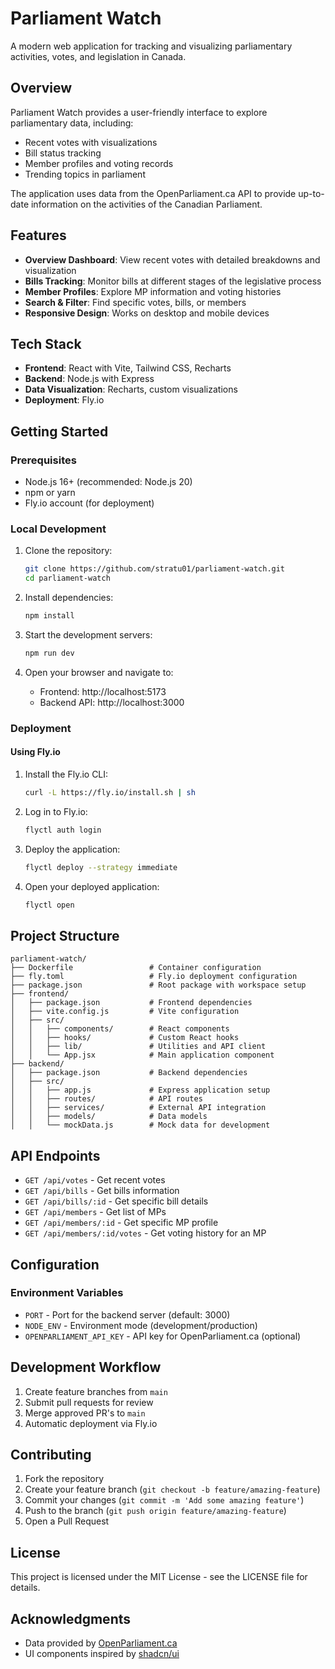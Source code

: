 ﻿# Parliament Watch

A modern web application for tracking and visualizing parliamentary activities, votes, and legislation in Canada.

## Overview

Parliament Watch provides a user-friendly interface to explore parliamentary data, including:

- Recent votes with visualizations
- Bill status tracking
- Member profiles and voting records
- Trending topics in parliament

The application uses data from the OpenParliament.ca API to provide up-to-date information on the activities of the Canadian Parliament.

## Features

- **Overview Dashboard**: View recent votes with detailed breakdowns and visualization
- **Bills Tracking**: Monitor bills at different stages of the legislative process
- **Member Profiles**: Explore MP information and voting histories
- **Search & Filter**: Find specific votes, bills, or members
- **Responsive Design**: Works on desktop and mobile devices

## Tech Stack

- **Frontend**: React with Vite, Tailwind CSS, Recharts
- **Backend**: Node.js with Express
- **Data Visualization**: Recharts, custom visualizations
- **Deployment**: Fly.io

## Getting Started

### Prerequisites

- Node.js 16+ (recommended: Node.js 20)
- npm or yarn
- Fly.io account (for deployment)

### Local Development

1. Clone the repository:
   ```bash
   git clone https://github.com/stratu01/parliament-watch.git
   cd parliament-watch
   ```

2. Install dependencies:
   ```bash
   npm install
   ```

3. Start the development servers:
   ```bash
   npm run dev
   ```

4. Open your browser and navigate to:
   - Frontend: http://localhost:5173
   - Backend API: http://localhost:3000

### Deployment

#### Using Fly.io

1. Install the Fly.io CLI:
   ```bash
   curl -L https://fly.io/install.sh | sh
   ```

2. Log in to Fly.io:
   ```bash
   flyctl auth login
   ```

3. Deploy the application:
   ```bash
   flyctl deploy --strategy immediate
   ```

4. Open your deployed application:
   ```bash
   flyctl open
   ```

## Project Structure

```
parliament-watch/
├── Dockerfile                 # Container configuration
├── fly.toml                   # Fly.io deployment configuration
├── package.json               # Root package with workspace setup
├── frontend/
│   ├── package.json           # Frontend dependencies
│   ├── vite.config.js         # Vite configuration
│   ├── src/
│   │   ├── components/        # React components
│   │   ├── hooks/             # Custom React hooks
│   │   ├── lib/               # Utilities and API client
│   │   └── App.jsx            # Main application component
├── backend/
│   ├── package.json           # Backend dependencies
│   ├── src/
│   │   ├── app.js             # Express application setup
│   │   ├── routes/            # API routes
│   │   ├── services/          # External API integration
│   │   ├── models/            # Data models
│   │   └── mockData.js        # Mock data for development
```

## API Endpoints

- `GET /api/votes` - Get recent votes
- `GET /api/bills` - Get bills information
- `GET /api/bills/:id` - Get specific bill details
- `GET /api/members` - Get list of MPs
- `GET /api/members/:id` - Get specific MP profile
- `GET /api/members/:id/votes` - Get voting history for an MP

## Configuration

### Environment Variables

- `PORT` - Port for the backend server (default: 3000)
- `NODE_ENV` - Environment mode (development/production)
- `OPENPARLIAMENT_API_KEY` - API key for OpenParliament.ca (optional)

## Development Workflow

1. Create feature branches from `main`
2. Submit pull requests for review
3. Merge approved PR's to `main`
4. Automatic deployment via Fly.io

## Contributing

1. Fork the repository
2. Create your feature branch (`git checkout -b feature/amazing-feature`)
3. Commit your changes (`git commit -m 'Add some amazing feature'`)
4. Push to the branch (`git push origin feature/amazing-feature`)
5. Open a Pull Request

## License

This project is licensed under the MIT License - see the LICENSE file for details.

## Acknowledgments

- Data provided by [OpenParliament.ca](https://openparliament.ca/)
- UI components inspired by [shadcn/ui](https://ui.shadcn.com/)
